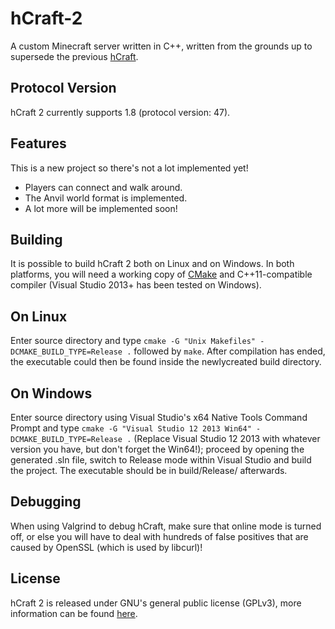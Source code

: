 # hCraft-2
A custom Minecraft server written in C++, written from the grounds up to
supersede the previous [hCraft](https://github.com/BizarreCake/hCraft).

Protocol Version
----------------

hCraft 2 currently supports 1.8 (protocol version: 47).

Features
--------

This is a new project so there's not a lot implemented yet!
*  Players can connect and walk around.
*  The Anvil world format is implemented.
*  A lot more will be implemented soon!

Building
--------

It is possible to build hCraft 2 both on Linux and on Windows.
In both platforms, you will need a working copy of [CMake](http://www.cmake.org/)
and C++11-compatible compiler (Visual Studio 2013+ has been tested on Windows).

## On Linux

Enter source directory and type `cmake -G "Unix Makefiles" -DCMAKE_BUILD_TYPE=Release .`
followed by `make`. After compilation has ended, the executable could then be
found inside the newlycreated build directory.

## On Windows

Enter source directory using Visual Studio's x64 Native Tools Command Prompt
and type `cmake -G "Visual Studio 12 2013 Win64" -DCMAKE_BUILD_TYPE=Release .`
(Replace Visual Studio 12 2013 with whatever version you have, but don't forget
the Win64!); proceed by opening the generated .sln file, switch to Release mode
within Visual Studio and build the project. The executable should be in
build/Release/ afterwards.

Debugging
---------

When using Valgrind to debug hCraft, make sure that online mode is turned off,
or else you will have to deal with hundreds of false positives that are caused
by OpenSSL (which is used by libcurl)!

License
-------

hCraft 2 is released under GNU's general public license (GPLv3), more information
can be found [here](http://www.gnu.org/licenses/gpl.html).

